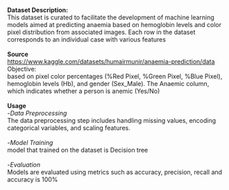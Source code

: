**Dataset Description:**
<br>
This dataset is curated to facilitate the development of machine learning models aimed at predicting anaemia based on hemoglobin levels and color pixel distribution from associated images. Each row in the dataset corresponds to an individual case with various features
<br>
<br>
**Source**
<br>
https://www.kaggle.com/datasets/humairmunir/anaemia-prediction/data
<br>
Objective:
<br>
based on pixel color percentages (%Red Pixel, %Green Pixel, %Blue Pixel), hemoglobin levels (Hb), and gender (Sex_Male). The Anaemic column, which indicates whether a person is anemic (Yes/No)
<br>
<br>
**Usage**
<br>
-*Data Preprocessing*
<br>
The data preprocessing step includes handling missing values, encoding categorical variables, and scaling features.
<br>
<br>
-*Model Training*
<br>
model that trained on the dataset is Decision tree
<br>
<br>
-*Evaluation*
<br>
Models are evaluated using metrics such as accuracy, precision, recall and accuracy is 100%

